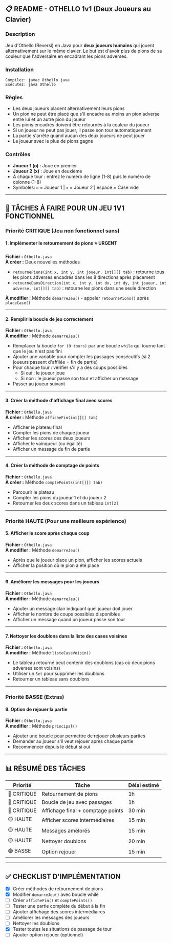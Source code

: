 ## 📋 README - OTHELLO 1v1 (Deux Joueurs au Clavier)

### Description
Jeu d'Othello (Reversi) en Java pour **deux joueurs humains** qui jouent alternativement sur le même clavier. Le but est d'avoir plus de pions de sa couleur que l'adversaire en encadrant les pions adverses.

### Installation
```
Compilez: javac Othello.java
Exécutez: java Othello
```

### Règles
- Les deux joueurs placent alternativement leurs pions
- Un pion ne peut être placé que s'il encadre au moins un pion adverse entre lui et un autre pion du joueur
- Les pions encadrés doivent être retournés à la couleur du joueur
- Si un joueur ne peut pas jouer, il passe son tour automatiquement
- La partie s'arrête quand aucun des deux joueurs ne peut jouer
- Le joueur avec le plus de pions gagne

### Contrôles
- **Joueur 1 (o)** : Joue en premier
- **Joueur 2 (x)** : Joue en deuxième
- À chaque tour : entrez le numéro de ligne (1-8) puis le numéro de colonne (1-8)
- Symboles: `o` = Joueur 1 | `x` = Joueur 2 | espace = Case vide

---

## 🔧 TÂCHES À FAIRE POUR UN JEU 1V1 FONCTIONNEL

### Priorité CRITIQUE (Jeu non fonctionnel sans)

#### 1. Implémenter le retournement de pions ⭐ URGENT
**Fichier :** `Othello.java`  
**À créer :** Deux nouvelles méthodes
- `retournePions(int x, int y, int joueur, int[][] tab)` : retourne tous les pions adverses encadrés dans les 8 directions après placement
- `retourneDansDirection(int x, int y, int dx, int dy, int joueur, int adverse, int[][] tab)` : retourne les pions dans une seule direction

**À modifier :** Méthode `demarreJeu()` - appeler `retournePions()` après `placeCase()`

---

#### 2. Remplir la boucle de jeu correctement
**Fichier :** `Othello.java`  
**À modifier :** Méthode `demarreJeu()`
- Remplacer la boucle `for (9 tours)` par une boucle `while` qui tourne tant que le jeu n'est pas fini
- Ajouter une variable pour compter les passages consécutifs (si 2 joueurs passent d'affilée = fin de partie)
- Pour chaque tour : vérifier s'il y a des coups possibles
  - Si oui : le joueur joue
  - Si non : le joueur passe son tour et afficher un message
- Passer au joueur suivant

---

#### 3. Créer la méthode d'affichage final avec scores
**Fichier :** `Othello.java`  
**À créer :** Méthode `afficheFin(int[][] tab)`
- Afficher le plateau final
- Compter les pions de chaque joueur
- Afficher les scores des deux joueurs
- Afficher le vainqueur (ou égalité)
- Afficher un message de fin de partie

---

#### 4. Créer la méthode de comptage de points
**Fichier :** `Othello.java`  
**À créer :** Méthode `comptePoints(int[][] tab)`
- Parcourir le plateau
- Compter les pions du joueur 1 et du joueur 2
- Retourner les deux scores dans un tableau `int[2]`

---

### Priorité HAUTE (Pour une meilleure expérience)

#### 5. Afficher le score après chaque coup
**Fichier :** `Othello.java`  
**À modifier :** Méthode `demarreJeu()`
- Après que le joueur place un pion, afficher les scores actuels
- Afficher la position où le pion a été placé

---

#### 6. Améliorer les messages pour les joueurs
**Fichier :** `Othello.java`  
**À modifier :** Méthode `demarreJeu()`
- Ajouter un message clair indiquant quel joueur doit jouer
- Afficher le nombre de coups possibles disponibles
- Afficher un message quand un joueur passe son tour

---

#### 7. Nettoyer les doublons dans la liste des cases voisines
**Fichier :** `Othello.java`  
**À modifier :** Méthode `listeCaseVoisin()`
- Le tableau retourné peut contenir des doublons (cas où deux pions adverses sont voisins)
- Utiliser un `Set` pour supprimer les doublons
- Retourner un tableau sans doublons

---

### Priorité BASSE (Extras)

#### 8. Option de rejouer la partie
**Fichier :** `Othello.java`  
**À modifier :** Méthode `principal()`
- Ajouter une boucle pour permettre de rejouer plusieurs parties
- Demander au joueur s'il veut rejouer après chaque partie
- Recommencer depuis le début si oui

---

## 📊 RÉSUMÉ DES TÂCHES

| Priorité | Tâche | Délai estimé |
|----------|-------|--------------|
| 🔴 CRITIQUE | Retournement de pions | 1h |
| 🔴 CRITIQUE | Boucle de jeu avec passages | 1h |
| 🔴 CRITIQUE | Affichage final + comptage points | 30 min |
| 🟡 HAUTE | Afficher scores intermédiaires | 15 min |
| 🟡 HAUTE | Messages amélorés | 15 min |
| 🟡 HAUTE | Nettoyer doublons | 20 min |
| 🟢 BASSE | Option rejouer | 15 min |

---

## ✅ CHECKLIST D'IMPLÉMENTATION

- [X] Créer méthodes de retournement de pions
- [X] Modifier `demarreJeu()` avec boucle while
- [ ] Créer `afficheFin()` et `comptePoints()`
- [ ] Tester une partie complète du début à la fin
- [ ] Ajouter affichage des scores intermédiaires
- [ ] Améliorer les messages des joueurs
- [ ] Nettoyer les doublons
- [X] Tester toutes les situations de passage de tour
- [ ] Ajouter option rejouer (optionnel)